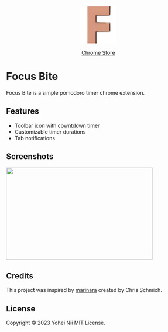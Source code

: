 <p align=center>
  <a href="https://chromewebstore.google.com/detail/focus-bite/bbofenleefnnokngmachgjhhkchffabo?hl=en-GB">
  <img alt="FocusBite" src="src/static/FocusBite_Icon.png" width="100"/>
  </a>
</p>

<p align="center" style="text-decoration: underline;">
  <a href="https://chromewebstore.google.com/detail/focus-bite/bbofenleefnnokngmachgjhhkchffabo?hl=en-GB">Chrome Store</a>
</p>

# Focus Bite

Focus Bite is a simple pomodoro timer chrome extension.

## Features

- Toolbar icon with cowntdown timer
- Customizable timer durations
- Tab notifications

## Screenshots

<img src="src/static/focus_bite_screenshot.png" width="400" height="250">

## Credits

This project was inspired by [marinara](https://github.com/schmich/marinara?tab=readme-ov-file) created by Chris Schmich.

## License

Copyright © 2023 Yohei Nii
MIT License.
